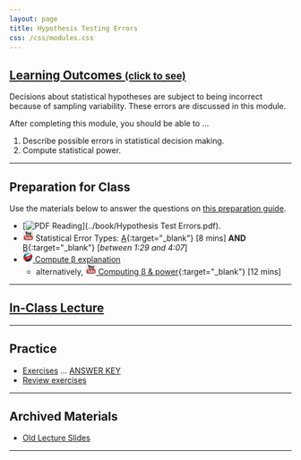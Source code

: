 ```yaml
---
layout: page
title: Hypothesis Testing Errors
css: /css/modules.css
---
```


<div class="panel-group-ILOs">
  <div class="panel panel-default">
    <div class="panel-heading">
      <h2 class="panel-title">
        <a data-toggle="collapse" href="#ILOs">Learning Outcomes <small>(click to see)</small></a>
      </h2>
    </div>
    <div id="ILOs" class="panel-collapse collapse">
      <div class="panel-body">
Decisions about statistical hypotheses are subject to being incorrect because of sampling variability. These errors are discussed in this module.

<p>After completing this module, you should be able to ...</p>

<ol>
  <li>Describe possible errors in statistical decision making.</li>
  <li>Compute statistical power.</li>
</ol>
      </div>
    </div>
  </div>
</div>

----

## Preparation for Class

Use the materials below to answer the questions on [this preparation guide](HypTestingErrs_Prep.html).

* [![PDF](../img/pdf.png) Reading](../book/Hypothesis Test Errors.pdf).
* ![YouTube Link](../img/youtube.png) Statistical Error Types: [A](https://www.youtube.com/watch?v=7mE-K_w1v90){:target="_blank"} [8 mins] **AND** [B](https://www.youtube.com/watch?v=OWn3Ko1WYTA){:target="_blank"} [*between 1:29 and 4:07*]
* [![Web](../img/web.png) Compute &beta; explanation](Explanations/Calc_Beta)
    * alternatively, [![YouTube Link](../img/youtube.png) Computing &beta; &amp; power](https://www.youtube.com/watch?v=BJZpx7Mdde4){:target="_blank"} [12 mins]

----

## [In-Class Lecture](PPT/HypTestingErrs_PPT-Lecture.pptx)

----

## Practice

* [Exercises](CE/HypTestingErrs_CE) ... [ANSWER KEY](CE/KEY_HypTestingErrs_CE)
* [Review exercises](RE/HypTestingErrs_RevEx)

----

## Archived Materials

* [Old Lecture Slides](PPT/HypTesting_PPT_old.pptx)

----
